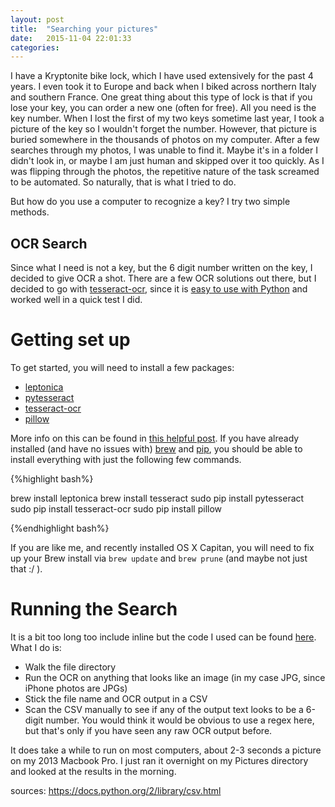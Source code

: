 ```yaml
---
layout: post
title:  "Searching your pictures"
date:   2015-11-04 22:01:33
categories:
---
```


I have a Kryptonite bike lock, which I have used extensively for the past 4 years. I even took it to Europe and back when I biked across northern Italy and southern France. One great thing about this type of lock is that if you lose your key, you can order a new one (often for free). All you need is the key number. When I lost the first of my two keys sometime last year, I took a picture of the key so I wouldn't forget the number. However, that picture is buried somewhere in the thousands of photos on my computer. After a few searches through my photos, I was unable to find it. Maybe it's in a folder I didn't look in, or maybe I am just human and skipped over it too quickly. As I was flipping through the photos, the repetitive nature of the task screamed to be automated. So naturally, that is what I tried to do.

But how do you use a computer to recognize a key? I try two simple methods.

## OCR Search

Since what I need is not a key, but the 6 digit number written on the key, I decided to give OCR a shot. There are a few OCR solutions out there, but I decided to go with [tesseract-ocr](https://github.com/tesseract-ocr), since it is [easy to use with Python](https://pypi.python.org/pypi/pytesseract) and worked well in a quick test I did.

# Getting set up

To get started, you will need to install a few packages:

* [leptonica](http://www.leptonica.org/)
* [pytesseract](https://pypi.python.org/pypi/pytesseract)
* [tesseract-ocr](https://github.com/tesseract-ocr)
* [pillow](https://python-pillow.github.io/)

More info on this can be found in [this helpful post](https://realpython.com/blog/python/setting-up-a-simple-ocr-server/). If you have already installed (and have no issues with) [brew](http://brew.sh/) and [pip](https://pypi.python.org/pypi/pip), you should be able to install everything with just the following few commands.

{%highlight bash%}

brew install leptonica
brew install tesseract
sudo pip install pytesseract
sudo pip install tesseract-ocr
sudo pip install pillow

{%endhighlight bash%}

If you are like me, and recently installed OS X Capitan, you will need to fix up your Brew install via `brew update` and `brew prune` (and maybe not just that :/ ).

# Running the Search

It is a bit too long too include inline but the code I used can be found [here](https://github.com/mrjohnmorrow/mrjohnmorrow.github.io/blob/master/code/OCRsearch.py). What I do is:

* Walk the file directory
* Run the OCR on anything that looks like an image (in my case JPG, since iPhone photos are JPGs)
* Stick the file name and OCR output in a CSV
* Scan the CSV manually to see if any of the output text looks to be a 6-digit number. You would think it would be obvious to use a regex here, but that's only if you have seen any raw OCR output before.

It does take a while to run on most computers, about 2-3 seconds a picture on my 2013 Macbook Pro. I just ran it overnight on my Pictures directory and looked at the results in the morning.


sources:
https://docs.python.org/2/library/csv.html
